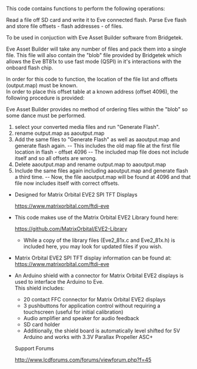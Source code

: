 This code contains functions to perform the following operations:

Read a file off SD card and write it to Eve connected flash.
Parse Eve flash and store file offsets - flash addresses - of files. 

To be used in conjuction with Eve Asset Builder software from Bridgetek.

Eve Asset Builder will take any number of files and pack them into a single file.  This file will also contain 
the "blob" file provided by Bridgetek which allows the Eve BT81x to use fast mode (QSPI) in it's interactions
with the onboard flash chip.

In order for this code to function, the location of the file list and offsets (output.map) must be known.  
In order to place this offset table at a known address (offset 4096), the following procedure is provided:

Eve Asset Builder provides no method of ordering files within the "blob" so some dance must be performed.
1) select your converted media files and run "Generate Flash".  
2) rename output.map as aaoutput.map
3) Add the same files to "Generate Flash" as well as aaoutput.map and generate flash again.
  -- This includes the old map file at the first file location in flash - offset 4096
  -- The included map file does not include itself and so all offsets are wrong.
4) Delete aaoutput.map and rename output.map to aaoutput.map
5) Include the same files again including aaoutput.map and generate flash a third time.
  -- Now, the file aaoutput.map will be found at 4096 and that file now includes itself with correct offsets.

- Designed for Matrix Orbital EVE2 SPI TFT Displays

  https://www.matrixorbital.com/ftdi-eve

- This code makes use of the Matrix Orbital EVE2 Library found here: 

  https://github.com/MatrixOrbital/EVE2-Library

  - While a copy of the library files (Eve2_81x.c and Eve2_81x.h) is included here, you may look for updated
    files if you wish.  

- Matrix Orbital EVE2 SPI TFT display information can be found at: https://www.matrixorbital.com/ftdi-eve

- An Arduino shield with a connector for Matrix Orbital EVE2 displays is used to interface the Arduino to Eve.  
  This shield includes:
  - 20 contact FFC connector for Matrix Orbital EVE2 displays
  - 3 pushbuttons for application control without requiring a touchscreen (useful for initial calibration)
  - Audio amplifier and speaker for audio feedback
  - SD card holder
  - Additionally, the shield board is automatically level shifted for 5V Arduino and works with 3.3V Parallax Propeller ASC+ 
  
  Support Forums
  
  http://www.lcdforums.com/forums/viewforum.php?f=45
